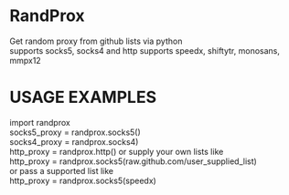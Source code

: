 # RandProx
Get random proxy from github lists via python   
supports socks5, socks4 and http
supports speedx, shiftytr, monosans, mmpx12 

# USAGE EXAMPLES
import randprox  
socks5_proxy = randprox.socks5()  
socks4_proxy = randprox.socks4)  
http_proxy = randprox.http()
or supply your own lists like  
http_proxy = randprox.socks5(raw.github.com/user_supplied_list)  
or pass a supported list like  
http_proxy = randprox.socks5(speedx)  
